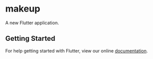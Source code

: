 # makeup

A new Flutter application.

## Getting Started

For help getting started with Flutter, view our online
[documentation](https://flutter.io/).
